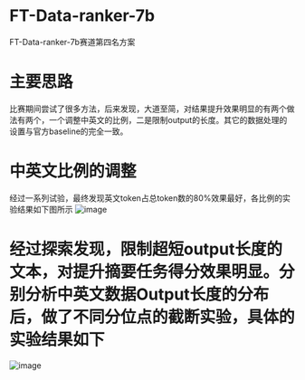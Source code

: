 # FT-Data-ranker-7b
FT-Data-ranker-7b赛道第四名方案
# 主要思路
比赛期间尝试了很多方法，后来发现，大道至简，对结果提升效果明显的有两个做法有两个，一个调整中英文的比例，二是限制output的长度。其它的数据处理的设置与官方baseline的完全一致。
# 中英文比例的调整
经过一系列试验，最终发现英文token占总token数的80%效果最好，各比例的实验结果如下图所示
![image](https://github.com/zxmwd2/FT-Data-ranker-7b/assets/74773596/9a5b5198-a298-4cef-a316-9b95012f5369)
# 经过探索发现，限制超短output长度的文本，对提升摘要任务得分效果明显。分别分析中英文数据Output长度的分布后，做了不同分位点的截断实验，具体的实验结果如下
![image](https://github.com/zxmwd2/FT-Data-ranker-7b/assets/74773596/a1edcd10-4087-49d9-be00-ad9e2ec58001)
